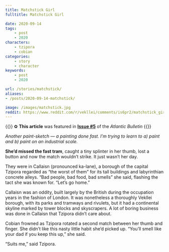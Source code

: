 ```yaml
---
title: Matchstick Girl
fulltitle: Matchstick Girl

date: 2020-09-14
tags:
    - post
    - 2020
characters:
    - tzipora
    - cobian
categories:
    - story
    - character
keywords:
    - post
    - 2020

url: /stories/matchstick/
aliases:
- /posts/2020-09-14-matchstick/

image: /images/matchstick.jpg
reddit: https://www.reddit.com/r/vekllei/comments/is6pr2/matchstick_girl/
---
```

{{<note story>}}
✿ **This article** was featured in [**Issue #5**](/news/bulletin/2020/5) of the *Atlantic Bulletin*
{{</note>}}

*Another paint-sketch — a painting done fast. I’m trying to learn to a) paint and b) paint on an industrial scale.*

**She’d missed the fast tram**, caught a tiny splinter in her thumb, lost a button and now the match wouldn’t strike. It just wasn’t her day.

They were in Callaisn (pronounced ka-lane), a borough of the capital Tzipora regarded as “the worst of them” for its tall buildings and labyrinthian concrete alleys. “Bad people, bad food, bad smells” she said, flashing the tact she was known for. “Let’s go home.”

Callaisn was an oddity, built largely by the British during the occupation years in the fashion of London. It was nonetheless a thoroughly Vekllei borough, with its parks and tramways and rivulets, but it had a continental skyline marked by tower blocks and skyscrapers. A lot of boring business was done in Callaisn that Tzipora didn’t care about.

Cobian frowned as Tzipora rotated a second match between her thumb and finger. She didn’t like this nasty little habit she’d picked up. “You’ll smell like your dad if you keep this up,” she said.

“Suits me,” said Tzipora.
